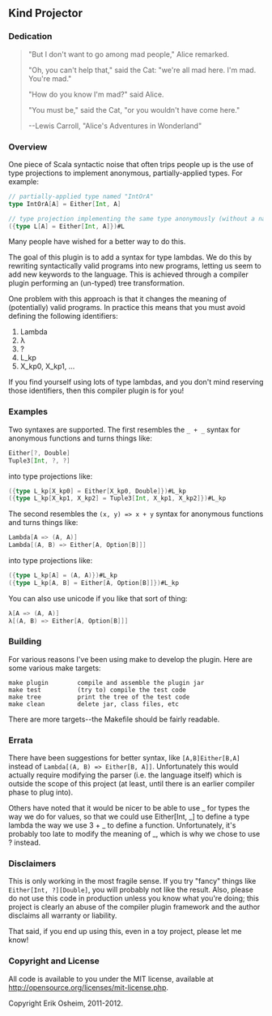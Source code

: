 ## Kind Projector

### Dedication

> "But I don't want to go among mad people," Alice remarked.
> 
> "Oh, you can't help that," said the Cat: "we're all mad here. I'm mad.
> You're mad."
> 
> "How do you know I'm mad?" said Alice.
> 
> "You must be," said the Cat, "or you wouldn't have come here."
>  
> --Lewis Carroll, "Alice's Adventures in Wonderland"

### Overview

One piece of Scala syntactic noise that often trips people up is the use of
type projections to implement anonymous, partially-applied types. For example:

```scala
// partially-applied type named "IntOrA"
type IntOrA[A] = Either[Int, A]

// type projection implementing the same type anonymously (without a name).
({type L[A] = Either[Int, A]})#L
```

Many people have wished for a better way to do this.

The goal of this plugin is to add a syntax for type lambdas. We do this by
rewriting syntactically valid programs into new programs, letting us seem to
add new keywords to the language. This is achieved through a compiler plugin
performing an (un-typed) tree transformation.

One problem with this approach is that it changes the meaning of (potentially)
valid programs. In practice this means that you must avoid defining the
following identifiers:

 1. Lambda
 2. λ
 3. ?
 4. L_kp
 5. X_kp0, X_kp1, ...

If you find yourself using lots of type lambdas, and you don't mind reserving
those identifiers, then this compiler plugin is for you!

### Examples

Two syntaxes are supported. The first resembles the `_ + _` syntax for
anonymous functions and turns things like: 

```scala
Either[?, Double]
Tuple3[Int, ?, ?]
```

into type projections like:

```scala
({type L_kp[X_kp0] = Either[X_kp0, Double]})#L_kp
({type L_kp[X_kp1, X_kp2] = Tuple3[Int, X_kp1, X_kp2]})#L_kp
```

The second resembles the `(x, y) => x + y` syntax for anonymous functions and
turns things like:

```scala
Lambda[A => (A, A)]
Lambda[(A, B) => Either[A, Option[B]]]
```

into type projections like:

```scala
({type L_kp[A] = (A, A)})#L_kp
({type L_kp[A, B] = Either[A, Option[B]]})#L_kp
```

You can also use unicode if you like that sort of thing:

```scala
λ[A => (A, A)]
λ[(A, B) => Either[A, Option[B]]]
```

### Building

For various reasons I've been using make to develop the plugin. Here are
some various make targets:

    make plugin        compile and assemble the plugin jar
    make test          (try to) compile the test code
    make tree          print the tree of the test code
    make clean         delete jar, class files, etc

There are more targets--the Makefile should be fairly readable.

### Errata

There have been suggestions for better syntax, like `[A,B]Either[B,A]`
instead of `Lambda[(A, B) => Either[B, A]]`. Unfortunately this would actually
require modifying the parser (i.e. the language itself) which is outside the
scope of this project (at least, until there is an earlier compiler phase to
plug into).

Others have noted that it would be nicer to be able to use _ for types the way
we do for values, so that we could use Either[Int, _] to define a type lambda
the way we use 3 + _ to define a function. Unfortunately, it's probably too
late to modify the meaning of _, which is why we chose to use ? instead.

### Disclaimers

This is only working in the most fragile sense. If you try "fancy" things
like `Either[Int, ?][Double]`, you will probably not like the result. Also,
please do not use this code in production unless you know what you're doing;
this project is clearly an abuse of the compiler plugin framework and the
author disclaims all warranty or liability.

That said, if you end up using this, even in a toy project, please let me know!

### Copyright and License

All code is available to you under the MIT license, available at
http://opensource.org/licenses/mit-license.php. 

Copyright Erik Osheim, 2011-2012.
